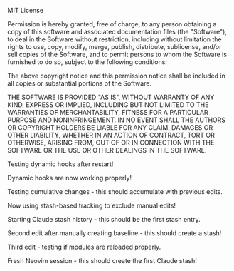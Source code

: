 MIT License

Permission is hereby granted, free of charge, to any person obtaining a copy
of this software and associated documentation files (the "Software"), to deal
in the Software without restriction, including without limitation the rights
to use, copy, modify, merge, publish, distribute, sublicense, and/or sell
copies of the Software, and to permit persons to whom the Software is
furnished to do so, subject to the following conditions:

The above copyright notice and this permission notice shall be included in all
copies or substantial portions of the Software.

THE SOFTWARE IS PROVIDED "AS IS", WITHOUT WARRANTY OF ANY KIND, EXPRESS OR
IMPLIED, INCLUDING BUT NOT LIMITED TO THE WARRANTIES OF MERCHANTABILITY,
FITNESS FOR A PARTICULAR PURPOSE AND NONINFRINGEMENT. IN NO EVENT SHALL THE
AUTHORS OR COPYRIGHT HOLDERS BE LIABLE FOR ANY CLAIM, DAMAGES OR OTHER
LIABILITY, WHETHER IN AN ACTION OF CONTRACT, TORT OR OTHERWISE, ARISING FROM,
OUT OF OR IN CONNECTION WITH THE SOFTWARE OR THE USE OR OTHER DEALINGS IN THE
SOFTWARE.

Testing dynamic hooks after restart!

Dynamic hooks are now working properly!

Testing cumulative changes - this should accumulate with previous edits.

Now using stash-based tracking to exclude manual edits!

Starting Claude stash history - this should be the first stash entry.

Second edit after manually creating baseline - this should create a stash!

Third edit - testing if modules are reloaded properly.

Fresh Neovim session - this should create the first Claude stash!
